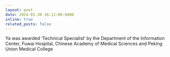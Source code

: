 ```yaml
---
layout: post
date: 2024-01-30 16:11:00-0400
inline: true
related_posts: false
---
```


Ya was awarded ‘Technical Specialist‘ by the Department of the Information Center, Fuwai Hospital, Chinese Academy of Medical Sciences and Peking Union Medical College
